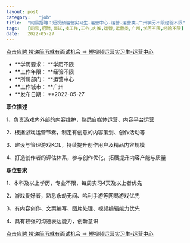 ```yaml
---
layout:	post
category:	"job"
title:	"网易招聘：短视频运营实习生-运营中心-运营-运营类-广州学历不限经验不限"
tags:	[网易,招聘,面试,找工作,工作,内推,运营,运营类,广州,学历不限,经验不限]
date:	2022-05-27
---
```


[点击应聘 投递简历就有面试机会 ->  短视频运营实习生-运营中心](http://mobile.bole.netease.com/bole/boleDetail?id=40513&employeeId=346f03c3cda5f04c&key=all)



- **学历要求： **学历不限
- **工作年限： **经验不限
- **所属部门： **运营中心
- **工作城市： **广州
- **发布日期： **2022-05-27



**职位描述**

1、负责游戏内外部的内容维护，熟悉自媒体运营、内容平台运营  

2、根据游戏运营节奏，制定有创意的内容策划、创作活动等

3、建设与管理游戏KOL，持续提升创作用户及精品内容规模

4、打造创作者的评估体系，参与创作优化，拓展提升内容产能与质量



**职位要求**

1、本科及以上学历，专业不限，每周实习4天及以上者优先

2、游戏爱好者，熟悉永劫无间、哈利手游等网易游戏优先  

3、有内容创作、文案编写、图片处理、视频编辑能力优先

4、具有较强的沟通表达能力，创新意识



[点击应聘 投递简历就有面试机会 ->  短视频运营实习生-运营中心](http://mobile.bole.netease.com/bole/boleDetail?id=40513&employeeId=346f03c3cda5f04c&key=all)
